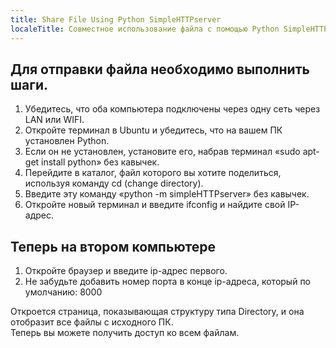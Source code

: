 ```yaml
---
title: Share File Using Python SimpleHTTPserver
localeTitle: Совместное использование файла с помощью Python SimpleHTTPserver
---
```

## Для отправки файла необходимо выполнить шаги.

1.  Убедитесь, что оба компьютера подключены через одну сеть через LAN или WIFI.
2.  Откройте терминал в Ubuntu и убедитесь, что на вашем ПК установлен Python.
3.  Если он не установлен, установите его, набрав терминал «sudo apt-get install python» без кавычек.
4.  Перейдите в каталог, файл которого вы хотите поделиться, используя команду cd (change directory).
5.  Введите эту команду «python -m simpleHTTPserver» без кавычек.
6.  Откройте новый терминал и введите ifconfig и найдите свой IP-адрес.

## Теперь на втором компьютере

1.  Откройте браузер и введите ip-адрес первого.
2.  Не забудьте добавить номер порта в конце ip-адреса, который по умолчанию: 8000

Откроется страница, показывающая структуру типа Directory, и она отобразит все файлы с исходного ПК.  
Теперь вы можете получить доступ ко всем файлам.